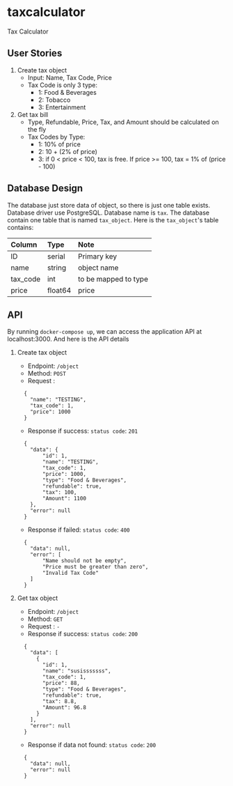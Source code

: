 # taxcalculator
Tax Calculator

## User Stories
1. Create tax object
    - Input: Name, Tax Code, Price
    - Tax Code is only 3 type:
        - 1: Food & Beverages
        - 2: Tobacco
        - 3: Entertainment
2. Get tax bill
    - Type, Refundable, Price, Tax, and Amount should be calculated on the fly
    - Tax Codes by Type:
        - 1: 10% of price
        - 2: 10 + (2% of price)
        - 3: if 0 < price < 100, tax is free. If price >= 100, tax = 1% of (price - 100)

## Database Design
The database just store data of object, so there is just one table exists.
Database driver use PostgreSQL.
Database name is `tax`.
The database contain one table that is named `tax_object`.
Here is the `tax_object`'s table contains:

| Column        | Type          | Note                  |
| :------------ |:--------------| :---------------------|
| ID            | serial        | Primary key           |
| name          | string        | object name           |
| tax_code      | int           | to be mapped to type  |
| price         | float64       | price                 |

## API
By running `docker-compose up`, we can access the application API at localhost:3000. And here is the API details

1. Create tax object
    - Endpoint: `/object`
    - Method: `POST`
    - Request :
    ```
      {
        "name": "TESTING",
        "tax_code": 1,
        "price": 1000
      }
    ```
    - Response if success:
    `status code`: `201`
    ```
      {
        "data": {
            "id": 1,
            "name": "TESTING",
            "tax_code": 1,
            "price": 1000,
            "type": "Food & Beverages",
            "refundable": true,
            "tax": 100,
            "Amount": 1100
        },
        "error": null
      }
    ```
    - Response if failed:
    `status code`: `400`
    ```
      {
        "data": null,
        "error": [
            "Name should not be empty",
            "Price must be greater than zero",
            "Invalid Tax Code"
        ]
      }
    ```

2. Get tax object
    - Endpoint: `/object`
    - Method: `GET`
    - Request : ```-```
    - Response if success:
    `status code`: `200`
    ```
      {
        "data": [
          {
            "id": 1,
            "name": "susisssssss",
            "tax_code": 1,
            "price": 88,
            "type": "Food & Beverages",
            "refundable": true,
            "tax": 8.8,
            "Amount": 96.8
          }
        ],
        "error": null
      }
    ```
    - Response if data not found:
    `status code`: `200`
    ```
      {
        "data": null,
        "error": null
      }
    ```
